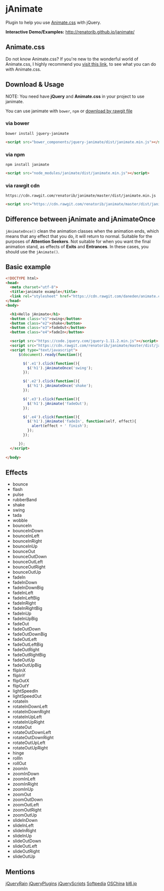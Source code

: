 jAnimate
========
Plugin to help you use [Animate.css](http://daneden.github.io/animate.css/) with jQuery.  

**Interactive Demo/Examples:** http://renatorib.github.io/janimate/

## Animate.css
Do not know Animate.css? If you're new to the wonderful world of Animate.css, I highly recommend you [visit this link](http://daneden.github.io/animate.css/), to see what you can do with Animate.css.

## Download & Usage
NOTE: You need have **jQuery** and **Animate.css** in your project to use janimate.

You can use janimate with `bower`, `npm` or [download by rawgit file](https://cdn.rawgit.com/renatorib/janimate/master/dist/janimate.min.js)

### via bower
`bower install jquery-janimate`  
```html
<script src="bower_components/jquery-janimate/dist/janimate.min.js"></script>
```
### via npm
`npm install janimate`  
```html
<script src="node_modules/janimate/dist/janimate.min.js"></script>
```
### via rawgit cdn
`https://cdn.rawgit.com/renatorib/janimate/master/dist/janimate.min.js`
```html
<script src="https://cdn.rawgit.com/renatorib/janimate/master/dist/janimate.min.js"></script>
```

## Difference between jAnimate and jAnimateOnce
`jAnimateOnce()` clean the animation classes when the animation ends, which means that any effect that you do, it will return to normal. Suitable for the purposes of **Attention Seekers**. Not suitable for when you want the final animation stand, as effects of **Exits** and **Entrances**. In these cases, you should use the `jAnimate()`.

## Basic example
```html
<!DOCTYPE html>
<head>
  <meta charset="utf-8">
  <title>janimate example</title>
  <link rel="stylesheet" href="https://cdn.rawgit.com/daneden/animate.css/master/animate.css">
</head>
<body>

  <h1>Hello jAnimate</h1>
  <button class="e1">swing</button>
  <button class="e2">shake</button>
  <button class="e3">fadeOut</button>
  <button class="e4">fadeIn</button>

  <script src="https://code.jquery.com/jquery-1.11.2.min.js"></script>
  <script src="https://cdn.rawgit.com/renatorib/janimate/master/dist/janimate.min.js"></script>
  <script type="text/javascript">
      $(document).ready(function(){

        $('.e1').click(function(){
          $('h1').jAnimateOnce('swing');
        });

        $('.e2').click(function(){
          $('h1').jAnimateOnce('shake');
        });

        $('.e3').click(function(){
          $('h1').jAnimate('fadeOut');
        });

        $('.e4').click(function(){
          $('h1').jAnimate('fadeIn', function(self, effect){
            alert(effect + ' finish');
          });
        });

      });
  </script>
  
</body>
```

## Effects

* bounce
* flash
* pulse
* rubberBand
* shake
* swing
* tada
* wobble
* bounceIn
* bounceInDown
* bounceInLeft
* bounceInRight
* bounceInUp
* bounceOut
* bounceOutDown
* bounceOutLeft
* bounceOutRight
* bounceOutUp
* fadeIn
* fadeInDown
* fadeInDownBig
* fadeInLeft
* fadeInLeftBig
* fadeInRight
* fadeInRightBig
* fadeInUp
* fadeInUpBig
* fadeOut
* fadeOutDown
* fadeOutDownBig
* fadeOutLeft
* fadeOutLeftBig
* fadeOutRight
* fadeOutRightBig
* fadeOutUp
* fadeOutUpBig
* flipInX
* flipInY
* flipOutX
* flipOutY
* lightSpeedIn
* lightSpeedOut
* rotateIn
* rotateInDownLeft
* rotateInDownRight
* rotateInUpLeft
* rotateInUpRight
* rotateOut
* rotateOutDownLeft
* rotateOutDownRight
* rotateOutUpLeft
* rotateOutUpRight
* hinge
* rollIn
* rollOut
* zoomIn
* zoomInDown
* zoomInLeft
* zoomInRight
* zoomInUp
* zoomOut
* zoomOutDown
* zoomOutLeft
* zoomOutRight
* zoomOutUp
* slideInDown
* slideInLeft
* slideInRight
* slideInUp
* slideOutDown
* slideOutLeft
* slideOutRight
* slideOutUp

## Mentions

[jQueryRain](http://www.jqueryrain.com/2015/02/janimate-makes-animate-css-rocks-jquery/)
[jQueryPlugins](http://jquery-plugins.net/janimate-plugin-to-use-animate-css-with-jquery)
[jQueryScripts](http://www.jqueryscript.net/animation/jQuery-Plugin-To-Animate-DOM-Elements-using-Animate-css-janimate.html)
[Softpedia](http://webscripts.softpedia.com/script/Multimedia/3D-Graphics/jAnimate-84701.html)
[OSChina](http://www.oschina.net/p/janimate)
[bl6.jp](http://bl6.jp/web/javascript/jquery-janimate/)
